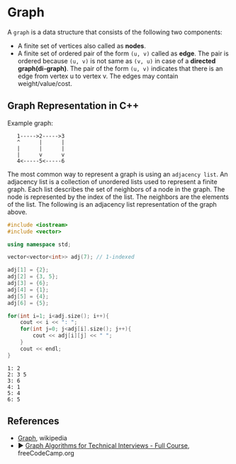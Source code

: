 # Graph

A `graph` is a data structure that consists of the following two components:

* A finite set of vertices also called as **nodes**.
* A finite set of ordered pair of the form `(u, v)` called as **edge**. The pair is ordered because `(u, v)` is not same as `(v, u)` in case of a **directed graph(di-graph)**. The pair of the form `(u, v)` indicates that there is an edge from vertex u to vertex v. The edges may contain weight/value/cost.

## Graph Representation in C++

Example graph: 

```
   1----->2----->3
   ^      |      |
   |      |      |
   |      v      v
   4<-----5<-----6
```

The most common way to represent a graph is using an `adjacency list`. An adjacency list is a collection of unordered lists used to represent a finite graph. Each list describes the set of neighbors of a node in the graph. The node is represented by the index of the list. The neighbors are the elements of the list. The following is an adjacency list representation of the graph above.


```c++
#include <iostream>
#include <vector>

using namespace std;
```


```c++
vector<vector<int>> adj(7); // 1-indexed

adj[1] = {2};
adj[2] = {3, 5};
adj[3] = {6};
adj[4] = {1};
adj[5] = {4};
adj[6] = {5};

for(int i=1; i<adj.size(); i++){
    cout << i << ": ";
    for(int j=0; j<adj[i].size(); j++){
        cout << adj[i][j] << " ";
    }
    cout << endl;
}

```

    1: 2 
    2: 3 5 
    3: 6 
    4: 1 
    5: 4 
    6: 5 


## References

* [Graph](https://en.wikipedia.org/wiki/Graph_(abstract_data_type)), wikipedia
* ▶️ [Graph Algorithms for Technical Interviews - Full Course](https://www.youtube.com/watch?v=tWVWeAqZ0WU&ab_channel=freeCodeCamp.org), freeCodeCamp.org
